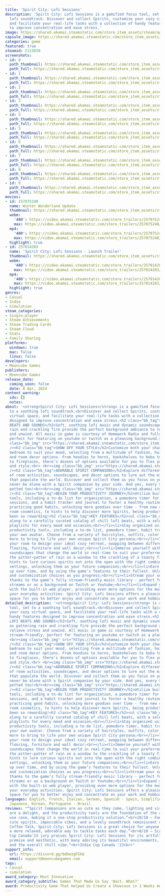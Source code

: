 ```yaml
---
title: 'Spirit City: Lofi Sessions'
description: 'Spirit City: Lofi Sessions is a gamified focus tool, set to a soothing
  lofi soundtrack. Discover and collect Spirits, customize your cozy virtual space,
  and facilitate your real-life tasks with a collection of handy features designed
  to improve concentration and ease stress.'
image: https://shared.akamai.steamstatic.com/store_item_assets/steam/apps/2113850/header_alt_assets_2.jpg?t=1732718374
capsule_image: https://shared.akamai.steamstatic.com/store_item_assets/steam/apps/2113850/83d771883e98fd9706f12f0053ac15cf3e09f899/capsule_231x87_alt_assets_2.jpg?t=1732718374
categories: game
featured: true
steamid: 2113850
screenshots:
- id: 0
  path_thumbnail: https://shared.akamai.steamstatic.com/store_item_assets/steam/apps/2113850/ss_1c58b559cb42215257bc04eb0d1ee76a0a574ecb.600x338.jpg?t=1732718374
  path_full: https://shared.akamai.steamstatic.com/store_item_assets/steam/apps/2113850/ss_1c58b559cb42215257bc04eb0d1ee76a0a574ecb.1920x1080.jpg?t=1732718374
- id: 1
  path_thumbnail: https://shared.akamai.steamstatic.com/store_item_assets/steam/apps/2113850/ss_963e00c101eec9bc73d13f2e7235200f5caf7349.600x338.jpg?t=1732718374
  path_full: https://shared.akamai.steamstatic.com/store_item_assets/steam/apps/2113850/ss_963e00c101eec9bc73d13f2e7235200f5caf7349.1920x1080.jpg?t=1732718374
- id: 2
  path_thumbnail: https://shared.akamai.steamstatic.com/store_item_assets/steam/apps/2113850/ss_b3ba7132b3eb0b88ea9b547ecc60cf006b0916d9.600x338.jpg?t=1732718374
  path_full: https://shared.akamai.steamstatic.com/store_item_assets/steam/apps/2113850/ss_b3ba7132b3eb0b88ea9b547ecc60cf006b0916d9.1920x1080.jpg?t=1732718374
- id: 3
  path_thumbnail: https://shared.akamai.steamstatic.com/store_item_assets/steam/apps/2113850/ss_923abe3f755d35ff5c6e07d33411f988fc6e6003.600x338.jpg?t=1732718374
  path_full: https://shared.akamai.steamstatic.com/store_item_assets/steam/apps/2113850/ss_923abe3f755d35ff5c6e07d33411f988fc6e6003.1920x1080.jpg?t=1732718374
- id: 4
  path_thumbnail: https://shared.akamai.steamstatic.com/store_item_assets/steam/apps/2113850/ss_a0e0495a55e65465416f88b7ba7f3322b489c974.600x338.jpg?t=1732718374
  path_full: https://shared.akamai.steamstatic.com/store_item_assets/steam/apps/2113850/ss_a0e0495a55e65465416f88b7ba7f3322b489c974.1920x1080.jpg?t=1732718374
- id: 5
  path_thumbnail: https://shared.akamai.steamstatic.com/store_item_assets/steam/apps/2113850/ss_1c94bf73fe26fa01774b3e511b4d71054cb8ae18.600x338.jpg?t=1732718374
  path_full: https://shared.akamai.steamstatic.com/store_item_assets/steam/apps/2113850/ss_1c94bf73fe26fa01774b3e511b4d71054cb8ae18.1920x1080.jpg?t=1732718374
- id: 6
  path_thumbnail: https://shared.akamai.steamstatic.com/store_item_assets/steam/apps/2113850/ss_da1685dfa4082f00aa9a43a0d129662ae6396aab.600x338.jpg?t=1732718374
  path_full: https://shared.akamai.steamstatic.com/store_item_assets/steam/apps/2113850/ss_da1685dfa4082f00aa9a43a0d129662ae6396aab.1920x1080.jpg?t=1732718374
- id: 7
  path_thumbnail: https://shared.akamai.steamstatic.com/store_item_assets/steam/apps/2113850/ss_f7496c7a6e982138f62c37f7d90d68a94e0f0d4b.600x338.jpg?t=1732718374
  path_full: https://shared.akamai.steamstatic.com/store_item_assets/steam/apps/2113850/ss_f7496c7a6e982138f62c37f7d90d68a94e0f0d4b.1920x1080.jpg?t=1732718374
- id: 8
  path_thumbnail: https://shared.akamai.steamstatic.com/store_item_assets/steam/apps/2113850/ss_a2aa30ad2d1fd93cdd352df174714ff1f9e4844f.600x338.jpg?t=1732718374
  path_full: https://shared.akamai.steamstatic.com/store_item_assets/steam/apps/2113850/ss_a2aa30ad2d1fd93cdd352df174714ff1f9e4844f.1920x1080.jpg?t=1732718374
- id: 9
  path_thumbnail: https://shared.akamai.steamstatic.com/store_item_assets/steam/apps/2113850/ss_468a4ca3f9c2112cd0b6c79021410d6a1312c22a.600x338.jpg?t=1732718374
  path_full: https://shared.akamai.steamstatic.com/store_item_assets/steam/apps/2113850/ss_468a4ca3f9c2112cd0b6c79021410d6a1312c22a.1920x1080.jpg?t=1732718374
movies:
- id: 257075240
  name: Winter Wonderland Update
  thumbnail: https://shared.akamai.steamstatic.com/store_item_assets/steam/apps/257075240/bcdbc7b73dd5844a405d5772b963fc7902316080/movie_600x337.jpg?t=1732112715
  webm:
    '480': https://video.akamai.steamstatic.com/store_trailers/257075240/movie480_vp9.webm?t=1732112715
    max: https://video.akamai.steamstatic.com/store_trailers/257075240/movie_max_vp9.webm?t=1732112715
  mp4:
    '480': https://video.akamai.steamstatic.com/store_trailers/257075240/movie480.mp4?t=1732112715
    max: https://video.akamai.steamstatic.com/store_trailers/257075240/movie_max.mp4?t=1732112715
  highlight: true
- id: 257014203
  name: 'Spirit City: Lofi Sessions - Launch Trailer'
  thumbnail: https://shared.akamai.steamstatic.com/store_item_assets/steam/apps/257014203/movie.293x165.jpg?t=1712573591
  webm:
    '480': https://video.akamai.steamstatic.com/store_trailers/257014203/movie480_vp9.webm?t=1712573591
    max: https://video.akamai.steamstatic.com/store_trailers/257014203/movie_max_vp9.webm?t=1712573591
  mp4:
    '480': https://video.akamai.steamstatic.com/store_trailers/257014203/movie480.mp4?t=1712573591
    max: https://video.akamai.steamstatic.com/store_trailers/257014203/movie_max.mp4?t=1712573591
  highlight: true
genres:
- Casual
- Indie
- Simulation
steam_categories:
- Single-player
- Steam Achievements
- Steam Trading Cards
- Steam Cloud
- Stats
- Family Sharing
platforms:
  windows: true
  mac: false
  linux: false
developers:
- Mooncube Games
publishers:
- Mooncube Games
release_date:
  coming_soon: false
  date: 8 Apr, 2024
content_warning:
  ids: []
  notes:
about: '<strong>Spirit City: Lofi Sessions</strong> is a gamified focus tool, set
  to a soothing lofi soundtrack.<br>Discover and collect Spirits, customize your cozy
  virtual space, and facilitate your real-life tasks with a collection of handy features
  designed to improve concentration and ease stress.<h2 class="bb_tag">CHILL LOFI
  BEATS AND SOUNDS</h2>Soft, soothing lofi music and dynamic soundscapes such as pattering
  rain and crackling fire provide the perfect background ambiance to relieve stress
  and unwind. All music in game is courtesy of Homework Radio and fully stream-friendly,
  perfect for featuring on youtube or twitch as a pleasing background.<br> <br><img
  class="bb_img" src="https://shared.akamai.steamstatic.com/store_item_assets/steam/apps/2113850/extras/SteamBanner_Desk_Compressed.gif?t=1732718374"
  /><h2 class="bb_tag">SHOW OFF YOUR STYLE</h2>Customize both your character and your
  bedroom to suit your mood, selecting from a multitude of fashion, hairstyle, color,
  and room decor options. From hoodies to horns, bookshelves to boba teas, fairy lights
  to fireplaces, there’s dozens of options available for you to flex your unique personality
  and style.<br> <br><img class="bb_img" src="https://shared.akamai.steamstatic.com/store_item_assets/steam/apps/2113850/extras/SteamBanner_Spirits_Compressed.gif?t=1732718374"
  /><h2 class="bb_tag">ADORABLE SPIRIT COMPANIONS</h2>Explore different combinations
  of room activities, soundscapes, and decor options to lure out the mischievous Spirits
  that populate the world. Discover and collect them as you focus on your tasks. You''ll
  never be alone with a Spirit companion by your side. And yes, every Spirit can be
  petted too!<br><br><img class="bb_img" src="https://shared.akamai.steamstatic.com/store_item_assets/steam/apps/2113850/extras/SteamBanner_Productivity_Compressed.gif?t=1732718374"
  /><h2 class="bb_tag">BEGIN YOUR PRODUCTIVITY JOURNEY</h2>Utilize built-in productivity
  tools, including a to-do list for organization, a pomodoro timer for focused work
  sessions, and a habit tracker and journal to foster a healthy routine. Earn XP for
  practicing good habits, unlocking more goodies over time - from new character &amp;
  room cosmetics, to hints to help discover more Spirits, being productive has never
  been so rewarding!<h2 class="bb_tag">KEY FEATURES</h2><ul class="bb_ul"><li>Listen
  along to a carefully curated catalog of chill lofi beats, with a selection of themed
  playlists for every mood and occasion;<br></li><li>Stay organized using integrated
  productivity tools, including a to-do list, pomodoro timer, habit tracker and journal;<br></li><li>Create
  your own avatar. Choose from a variety of hairstyles, outfits, color options, and
  more to bring to life your own unique Spirit City persona;<br></li><li>Spruce up
  your room to design your ideal cozy retreat, swapping between different wallpapers,
  flooring, furniture and wall decor;<br></li><li>Immerse yourself with interactive
  soundscapes that change the world in real-time to suit your preferred vibe, from
  the pitter-patter of rain on a window to the crackling of a toasty fireplace;<br></li><li>Decipher
  hints to lure curious spirits out into the open with the right combination of game
  settings, unlocking them as your future companions;<br></li><li>Earn XP and level
  up over time, and by using the game’s features to their fullest. Unlock new cosmetics
  and customization choices as you progress;<br></li><li>Stream your sessions worry-free
  thanks to the game’s fully stream-friendly music library - perfect for co-working
  streams or as a background on Twitch or Youtube;<br></li><li>Expand your song catalog
  with the built-in web player, providing even more options for the musically adventurous;<br></li><li>Enhance
  your everyday activities. Spirit City: Lofi Sessions offers a pleasing and distraction-free
  space for you to better enjoy and concentrate on your work and hobbies.</li></ul>'
detailed_description: '<strong>Spirit City: Lofi Sessions</strong> is a gamified focus
  tool, set to a soothing lofi soundtrack.<br>Discover and collect Spirits, customize
  your cozy virtual space, and facilitate your real-life tasks with a collection of
  handy features designed to improve concentration and ease stress.<h2 class="bb_tag">CHILL
  LOFI BEATS AND SOUNDS</h2>Soft, soothing lofi music and dynamic soundscapes such
  as pattering rain and crackling fire provide the perfect background ambiance to
  relieve stress and unwind. All music in game is courtesy of Homework Radio and fully
  stream-friendly, perfect for featuring on youtube or twitch as a pleasing background.<br>
  <br><img class="bb_img" src="https://shared.akamai.steamstatic.com/store_item_assets/steam/apps/2113850/extras/SteamBanner_Desk_Compressed.gif?t=1732718374"
  /><h2 class="bb_tag">SHOW OFF YOUR STYLE</h2>Customize both your character and your
  bedroom to suit your mood, selecting from a multitude of fashion, hairstyle, color,
  and room decor options. From hoodies to horns, bookshelves to boba teas, fairy lights
  to fireplaces, there’s dozens of options available for you to flex your unique personality
  and style.<br> <br><img class="bb_img" src="https://shared.akamai.steamstatic.com/store_item_assets/steam/apps/2113850/extras/SteamBanner_Spirits_Compressed.gif?t=1732718374"
  /><h2 class="bb_tag">ADORABLE SPIRIT COMPANIONS</h2>Explore different combinations
  of room activities, soundscapes, and decor options to lure out the mischievous Spirits
  that populate the world. Discover and collect them as you focus on your tasks. You''ll
  never be alone with a Spirit companion by your side. And yes, every Spirit can be
  petted too!<br><br><img class="bb_img" src="https://shared.akamai.steamstatic.com/store_item_assets/steam/apps/2113850/extras/SteamBanner_Productivity_Compressed.gif?t=1732718374"
  /><h2 class="bb_tag">BEGIN YOUR PRODUCTIVITY JOURNEY</h2>Utilize built-in productivity
  tools, including a to-do list for organization, a pomodoro timer for focused work
  sessions, and a habit tracker and journal to foster a healthy routine. Earn XP for
  practicing good habits, unlocking more goodies over time - from new character &amp;
  room cosmetics, to hints to help discover more Spirits, being productive has never
  been so rewarding!<h2 class="bb_tag">KEY FEATURES</h2><ul class="bb_ul"><li>Listen
  along to a carefully curated catalog of chill lofi beats, with a selection of themed
  playlists for every mood and occasion;<br></li><li>Stay organized using integrated
  productivity tools, including a to-do list, pomodoro timer, habit tracker and journal;<br></li><li>Create
  your own avatar. Choose from a variety of hairstyles, outfits, color options, and
  more to bring to life your own unique Spirit City persona;<br></li><li>Spruce up
  your room to design your ideal cozy retreat, swapping between different wallpapers,
  flooring, furniture and wall decor;<br></li><li>Immerse yourself with interactive
  soundscapes that change the world in real-time to suit your preferred vibe, from
  the pitter-patter of rain on a window to the crackling of a toasty fireplace;<br></li><li>Decipher
  hints to lure curious spirits out into the open with the right combination of game
  settings, unlocking them as your future companions;<br></li><li>Earn XP and level
  up over time, and by using the game’s features to their fullest. Unlock new cosmetics
  and customization choices as you progress;<br></li><li>Stream your sessions worry-free
  thanks to the game’s fully stream-friendly music library - perfect for co-working
  streams or as a background on Twitch or Youtube;<br></li><li>Expand your song catalog
  with the built-in web player, providing even more options for the musically adventurous;<br></li><li>Enhance
  your everyday activities. Spirit City: Lofi Sessions offers a pleasing and distraction-free
  space for you to better enjoy and concentrate on your work and hobbies.</li></ul>'
languages: English, French, Italian, German, Spanish - Spain, Simplified Chinese,
  Japanese, Korean, Portuguese - Brazil
reviews: "“Spirit Companions are as cute as they come, lighting and visual effects
  are a delight, and the productivity tools are the foundation of the application’s
  use case, making it a one-stop productivity solution.”<br>10/10 – Fandomwire<br><br>“With
  cute spirits, impeccable vibes, and a lovely soundtrack reminiscent of games like
  Coffee Talk, Spirit City: Lofi Sessions is a great choice for anyone looking for
  a more relaxed, adorable way to tackle tasks each day.”<br>8/10 – Screenrant<br><br>“Indie
  Cup Canada'23 jury praises Spirit City: Lofi Sessions for its artfully executed
  premise and aesthetic, with many adoring its beautiful environments, cute characters,
  and the overall chill vibe.”<br>Indie Cup Canada '23<br>"
support_info:
  url: https://discord.gg/6dbezgFSkQ
  email: support@mooncubegames.com
tags:
- casual
- simulation
award_category: Most Innovative
award_category_subtitle: Games That Made Us Say 'Wait, What?'
award: Productivity Game That Helped Us Create a Showcase in 3 Weeks Award
---
```


